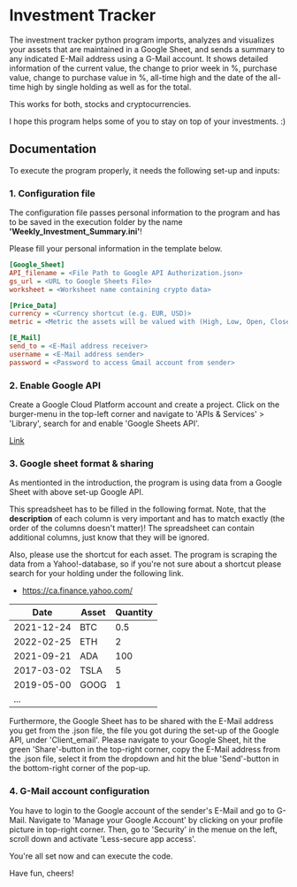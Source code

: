 # Investment Tracker
The investment tracker python program imports, analyzes and visualizes your assets that are maintained in a Google Sheet, and sends a summary to any indicated E-Mail address using a G-Mail account. It shows detailed information of the current value, the change to prior week in %, purchase value, change to purchase value in %, all-time high and the date of the all-time high by single holding as well as for the total.

This works for both, stocks and cryptocurrencies.

I hope this program helps some of you to stay on top of your investments. :)

## Documentation
To execute the program properly, it needs the following set-up and inputs:
### 1. Configuration file
The configuration file passes personal information to the program and has to be saved in the execution folder by the name **'Weekly_Investment_Summary.ini'**!

Please fill your personal information in the template below.
```ini
[Google_Sheet]
API_filename = <File Path to Google API Authorization.json>
gs_url = <URL to Google Sheets File>
worksheet = <Worksheet name containing crypto data>

[Price_Data]
currency = <Currency shortcut (e.g. EUR, USD)>
metric = <Metric the assets will be valued with (High, Low, Open, Close)>

[E_Mail]
send_to = <E-Mail address receiver>
username = <E-Mail address sender>
password = <Password to access Gmail account from sender>
```
### 2. Enable Google API
Create a Google Cloud Platform account and create a project. 
Click on the burger-menu in the top-left corner and navigate to 'APIs & Services' > 'Library', search for and enable 'Google Sheets API'.

[Link](www.google.com)

### 3. Google sheet format & sharing
As mentionted in the introduction, the program is using data from a Google Sheet with above set-up Google API.

This spreadsheet has to be filled in the following format. Note, that the **description** of each column is very important and has to match exactly (the order of the columns doesn't matter)!  The spreadsheet can contain additional columns, just know that they will be ignored.

Also, please use the shortcut for each asset. The program is scraping the data from a Yahoo!-database, so if you're not sure about a shortcut please search for your holding under the following link.
* https://ca.finance.yahoo.com/

| Date       | Asset   | Quantity  |
|------------|---------|-----------|
| 2021-12-24 | BTC     | 0.5       |
| 2022-02-25 | ETH     | 2         |
| 2021-09-21 | ADA     | 100       |
| 2017-03-02 | TSLA    | 5         |
| 2019-05-00 | GOOG    | 1         |
| ...        |         |           |

Furthermore, the Google Sheet has to be shared with the E-Mail address you get from the .json file, the file you got during the set-up of the Google API, under 'Client_email'. Please navigate to your Google Sheet, hit the green 'Share'-button in the top-right corner, copy the E-Mail address from the .json file, select it from the dropdown and hit the blue 'Send'-button in the bottom-right corner of the pop-up.

### 4. G-Mail account configuration
You have to login to the Google account of the sender's E-Mail and go to G-Mail. Navigate to 'Manage your Google Account' by clicking on your profile picture in top-right corner. Then, go to 'Security' in the menue on the left, scroll down and activate 'Less-secure app access'.

You're all set now and can execute the code.

Have fun, cheers!